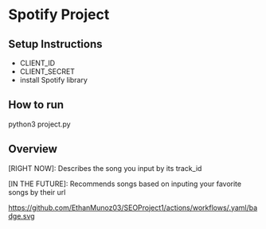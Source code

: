 # Spotify Project

## Setup Instructions

 * CLIENT_ID
 * CLIENT_SECRET
 * install Spotify library

## How to run

python3 project.py

## Overview

[RIGHT NOW]: Describes the song you input by its track_id

[IN THE FUTURE]: Recommends songs based on inputing your favorite songs by their url


https://github.com/EthanMunoz03/SEOProject1/actions/workflows/.yaml/badge.svg
